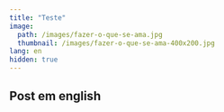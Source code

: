 ```yaml
---
title: "Teste"
image:
  path: /images/fazer-o-que-se-ama.jpg
  thumbnail: /images/fazer-o-que-se-ama-400x200.jpg
lang: en
hidden: true
---
```


##  Post em english
